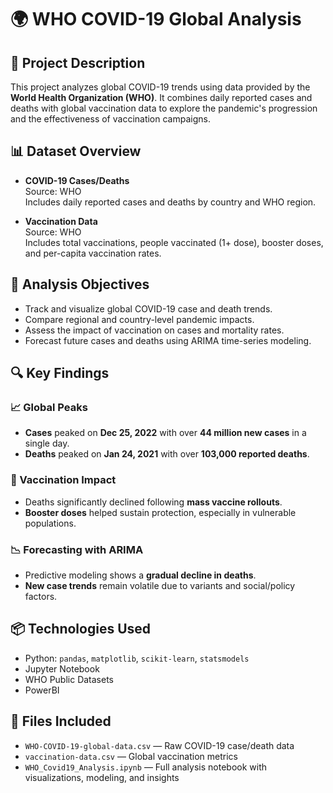 
# 🌍 WHO COVID-19 Global Analysis

## 📌 Project Description
This project analyzes global COVID-19 trends using data provided by the **World Health Organization (WHO)**. It combines daily reported cases and deaths with global vaccination data to explore the pandemic's progression and the effectiveness of vaccination campaigns.

## 📊 Dataset Overview

- **COVID-19 Cases/Deaths**  
  Source: WHO  
  Includes daily reported cases and deaths by country and WHO region.

- **Vaccination Data**  
  Source: WHO  
  Includes total vaccinations, people vaccinated (1+ dose), booster doses, and per-capita vaccination rates.

## 🧪 Analysis Objectives
- Track and visualize global COVID-19 case and death trends.
- Compare regional and country-level pandemic impacts.
- Assess the impact of vaccination on cases and mortality rates.
- Forecast future cases and deaths using ARIMA time-series modeling.

## 🔍 Key Findings

### 📈 Global Peaks
- **Cases** peaked on **Dec 25, 2022** with over **44 million new cases** in a single day.
- **Deaths** peaked on **Jan 24, 2021** with over **103,000 reported deaths**.

### 💉 Vaccination Impact
- Deaths significantly declined following **mass vaccine rollouts**.
- **Booster doses** helped sustain protection, especially in vulnerable populations.

### 📉 Forecasting with ARIMA
- Predictive modeling shows a **gradual decline in deaths**.
- **New case trends** remain volatile due to variants and social/policy factors.

## 📦 Technologies Used
- Python: `pandas`, `matplotlib`, `scikit-learn`, `statsmodels`
- Jupyter Notebook
- WHO Public Datasets
- PowerBI

## 📁 Files Included
- `WHO-COVID-19-global-data.csv` — Raw COVID-19 case/death data
- `vaccination-data.csv` — Global vaccination metrics
- `WHO_Covid19_Analysis.ipynb` — Full analysis notebook with visualizations, modeling, and insights

